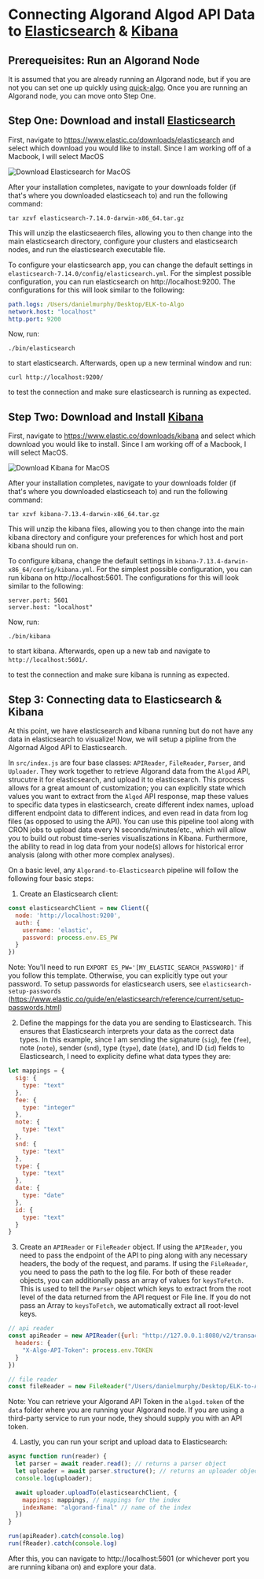 # Connecting Algorand Algod API Data to [Elasticsearch](https://www.elastic.co/elasticsearch/) & [Kibana](https://www.elastic.co/kibana/)

## Prerequeisites: Run an Algorand Node
It is assumed that you are already running an Algorand node, but if you are not you can set one up quickly using [quick-algo](https://github.com/danmurphy1217/algorand-quickstart). Once you are running an Algorand node, you can move onto Step One.

## Step One: Download and install [Elasticsearch](https://www.elastic.co/elasticsearch/)

First, navigate to https://www.elastic.co/downloads/elasticsearch and select which download you would like to install. Since I am working off of a Macbook, I will select MacOS

![Download Elasticsearch for MacOS](tmp/Elasticsearch-Download.gif)

After your installation completes, navigate to your downloads folder (if that's where you downloaded elasticseach to) and run the following command:

```shell
tar xzvf elasticsearch-7.14.0-darwin-x86_64.tar.gz
```

This will unzip the elasticseaerch files, allowing you to then change into the main elasticsearch directory, configure your clusters and elasticsearch nodes, and run the elasticsearch executable file.

To configure your elasticsearch app, you can change the default settings in `elasticsearch-7.14.0/config/elasticsearch.yml`. For the simplest possible configuration, you can run elasticsearch on http://localhost:9200. The configurations for this will look similar to the following:

```yaml
path.logs: /Users/danielmurphy/Desktop/ELK-to-Algo
network.host: "localhost"
http.port: 9200
```

Now, run:

```shell
./bin/elasticsearch
```

to start elasticsearch. Afterwards, open up a new terminal window and run:

```shell
curl http://localhost:9200/
```

to test the connection and make sure elasticsearch is running as expected.

## Step Two: Download and Install [Kibana](https://www.elastic.co/kibana/)

First, navigate to https://www.elastic.co/downloads/kibana and select which download you would like to install. Since I am working off of a Macbook, I will select MacOS.

![Download Kibana for MacOS](tmp/KibanaDownload.gif)

After your installation completes, navigate to your downloads folder (if that's where you downloaded elasticseach to) and run the following command:


```shell
tar xzvf kibana-7.13.4-darwin-x86_64.tar.gz
```

This will unzip the kibana files, allowing you to then change into the main kibana directory and configure your preferences for which host and port kibana should run on.

To configure kibana, change the default settings in `kibana-7.13.4-darwin-x86_64/config/kibana.yml`. For the simplest possible configuration, you can run kibana on http://localhost:5601. The configurations for this will look similar to the following:

```shell
server.port: 5601
server.host: "localhost"
```

Now, run:

```shell
./bin/kibana
```

to start kibana. Afterwards, open up a new tab and navigate to `http://localhost:5601/`.

to test the connection and make sure kibana is running as expected.

## Step 3: Connecting data to Elasticsearch & Kibana

At this point, we have elasticsearch and kibana running but do not have any data in elasticsearch to visualize! Now, we will setup a pipline from the Algornad Algod API to Elasticsearch.

In `src/index.js` are four base classes: `APIReader`, `FileReader`, `Parser`, and `Uploader`. They work together to retrieve Algorand data from the `Algod` API, strucutre it for elasticsearch, and upload it to elasticsearch. This process allows for a great amount of customization; you can explicitly state which values you want to extract from the `Algod` API response, map these values to specific data types in elasticsearch, create different index names, upload different endpoint data to different indices, and even read in data from log files (as opposed to using the API). You can use this pipeline tool along with CRON jobs to upload data every N seconds/minutes/etc., which will allow you to build out robust time-series visualiszations in Kibana. Furthermore, the ability to read in log data from your node(s) allows for historical error analysis (along with other more complex analyses).

On a basic level, any `Algorand-to-Elasticsearch` pipeline will follow the following four basic steps:

1. Create an Elasticsearch client:
  ```javascript
  const elasticsearchClient = new Client({
    node: 'http://localhost:9200',
    auth: {
      username: 'elastic',
      password: process.env.ES_PW
    }
  })
  ```
  Note: You'll need to run `EXPORT ES_PW='[MY_ELASTIC_SEARCH_PASSWORD]'` if you follow this template. Otherwise, you can explicitly type out your password. To setup passwords for elasticsearch users, see `elasticsearch-setup-passwords` (https://www.elastic.co/guide/en/elasticsearch/reference/current/setup-passwords.html)

2. Define the mappings for the data you are sending to Elasticsearch. This ensures that Elasticsearch interprets your data as the correct data types. In this example, since I am sending the signature (`sig`), fee (`fee`), note (`note`), sender (`snd`), type (`type`), date (`date`), and ID (`id`) fields to Elasticsearch, I need to explicity define what data types they are:
  ```javascript
  let mappings = {
    sig: {
      type: "text"
    },
    fee: {
      type: "integer"
    },
    note: {
      type: "text"
    },
    snd: {
      type: "text"
    },
    type: {
      type: "text"
    },
    date: {
      type: "date"
    },
    id: {
      type: "text"
    }
  }
  ```

3. Create an `APIReader` or `FileReader` object. If using the `APIReader`, you need to pass the endpoint of the API to ping along with any necessary headers, the body of the request, and params. If using the `FileReader`, you need to pass the path to the log file. For both of these reader objects, you can additionally pass an array of values for `keysToFetch`. This is used to tell the `Parser` object which keys to extract from the root level of the data returned from the API request or File line. If you do not pass an Array to `keysToFetch`, we automatically extract all root-level keys.
  ```javascript
  // api reader
  const apiReader = new APIReader({url: "http://127.0.0.1:8080/v2/transactions/pending"}, {
    headers: {
      "X-Algo-API-Token": process.env.TOKEN
    }
  })

  // file reader
  const fileReader = new FileReader("/Users/danielmurphy/Desktop/ELK-to-Algo/test.log")
  ```
  Note: You can retrieve your Algorand API Token in the `algod.token` of the `data` folder where you are running your Algorand node. If you are using a third-party service to run your node, they should supply you with an API token.

4. Lastly, you can run your script and upload data to Elasticsearch:
  ```javascript
  async function run(reader) {
    let parser = await reader.read(); // returns a parser object
    let uploader = await parser.structure(); // returns an uploader object
    console.log(uploader);

    await uploader.uploadTo(elasticsearchClient, {
      mappings: mappings, // mappings for the index
      indexName: "algorand-final" // name of the index
    })
  }

  run(apiReader).catch(console.log)
  run(fReader).catch(console.log)
  ```

After this, you can navigate to http://localhost:5601 (or whichever port you are running kibana on) and explore your data.
